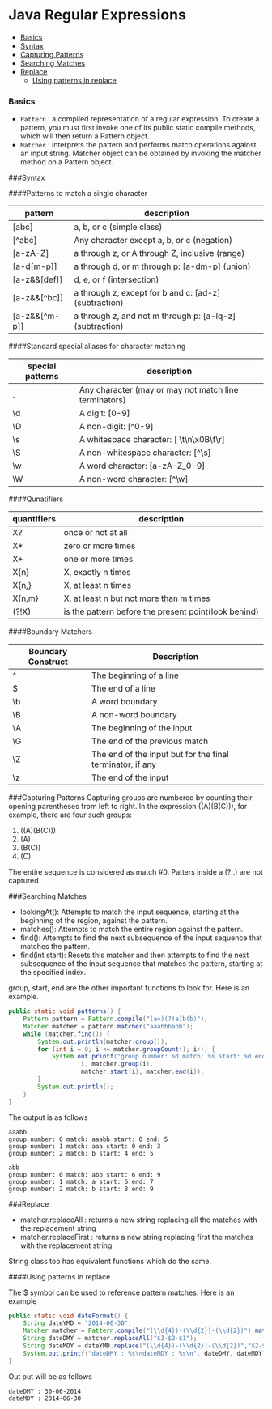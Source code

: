 Java Regular Expressions
===

+ [Basics](#basics)
+ [Syntax](#syntax)
+ [Capturing Patterns](#capturing-patterns)
+ [Searching Matches](#searching-matches)
+ [Replace](#replace)
  + [Using patterns in replace](#using-patterns-in-replace)

### Basics
+ ```Pattern``` : a compiled representation of a regular expression. To create a pattern, you must first invoke one of its public static compile methods, which will then return a Pattern object.
+ ```Matcher``` : interprets the pattern and performs match operations against an input string. Matcher object  can be obtained by invoking the matcher method on a Pattern object.

###Syntax

####Patterns to match a single character

| <b>pattern</b> | description                                              |
|----------------|----------------------------------------------------------|
| [abc]        | a, b, or c (simple class)                                |
| [^abc]         | Any character except a, b, or c (negation)               |
| [a-zA-Z]       | a through z, or A through Z, inclusive (range)           |
| [a-d[m-p]]     | a through d, or m through p: \[a-dm-p\] (union)            |
| [a-z&&[def]]   | d, e, or f (intersection)                                |
| [a-z&&[^bc]]   | a through z, except for b and c: \[ad-z\] (subtraction)    |
| [a-z&&[^m-p]]  | a through z, and not m through p: \[a-lq-z\] (subtraction) |

####Standard special aliases for character matching

|special patterns|description|
|----|-----|
| .              | Any character (may or may not match line terminators)    |
| \d             | A digit: [0-9]                                           |
| \D             | A non-digit: [^0-9]                                      |
| \s             | A whitespace character: [ \t\n\x0B\f\r]                  |
| \S             | A non-whitespace character: [^\s]                        |
| \w             | A word character: [a-zA-Z_0-9]                           |
| \W             | A non-word character: [^\w]                              |

####Qunatifiers

|   quantifiers    |  description                   |
|---|---|
|X?	    | once or not at all|
|X*	    | zero or more times|
|X+	    | one or more times|
|X{n}	  |	X, exactly n times|
|X{n,}	|	X, at least n times|
|X{n,m}	| X, at least n but not more than m times|
|(?!X) | is the pattern before the present point(look behind)|

####Boundary Matchers

|Boundary Construct |	Description |
|---|---|
|^	| The beginning of a line|
|$	| The end of a line|
|\b	| A word boundary|
|\B	| A non-word boundary|
|\A	| The beginning of the input|
|\G	| The end of the previous match|
|\Z	| The end of the input but for the final terminator, if any|
|\z	| The end of the input|


###Capturing Patterns
Capturing groups are numbered by counting their opening parentheses from left to right. In the expression ((A)(B(C))), for example, there are four such groups:

1. ((A)(B(C)))
2. (A)
3. (B(C))
4. (C)

The entire sequence is considered as match #0. Patters inside a (?..) are not captured

###Searching Matches

+ lookingAt(): Attempts to match the input sequence, starting at the beginning of the region, against the pattern.
+ matches(): Attempts to match the entire region against the pattern.
+ find(): Attempts to find the next subsequence of the input sequence that matches the pattern.
+ find(int start): Resets this matcher and then attempts to find the next subsequence of the input sequence that matches the pattern, starting at the specified index.

group, start, end are the other important functions to look for. Here is an example.
```java
public static void patterns() {
    Pattern pattern = Pattern.compile("(a+)(?!a)b(b)");
    Matcher matcher = pattern.matcher("aaabbbabb");
    while (matcher.find()) {
        System.out.println(matcher.group());
        for (int i = 0; i <= matcher.groupCount(); i++) {
            System.out.printf("group number: %d match: %s start: %d end: %d\n", 
                    i, matcher.group(i), 
                    matcher.start(i), matcher.end(i));
        }
        System.out.println();
    }
}
```
The output is as follows

```
aaabb
group number: 0 match: aaabb start: 0 end: 5
group number: 1 match: aaa start: 0 end: 3
group number: 2 match: b start: 4 end: 5

abb
group number: 0 match: abb start: 6 end: 9
group number: 1 match: a start: 6 end: 7
group number: 2 match: b start: 8 end: 9
```

###Replace
+ matcher.replaceAll : returns a new string replacing all the matches with the replacement string
+ matcher.replaceFirst : returns a new string replacing first the matches with the replacement string

String class too has equivalent functions which do the same. 

####Using patterns in replace

The $ symbol can be used to reference pattern matches. Here is an example
```java
public static void dateFormat() {
    String dateYMD = "2014-06-30";
    Matcher matcher = Pattern.compile("(\\d{4})-(\\d{2})-(\\d{2})").matcher(dateYMD);
    String dateDMY = matcher.replaceAll("$3-$2-$1");
    String dateMDY = dateYMD.replace("(\\d{4})-(\\d{2})-(\\d{2})","$2-$1-$3");
    System.out.printf("dateDMY : %s\ndateMDY : %s\n", dateDMY, dateMDY);
}
```
Out put will be as follows
```
dateDMY : 30-06-2014
dateMDY : 2014-06-30
```
